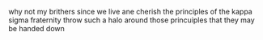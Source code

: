 why not my brithers since we live ane cherish the principles of the kappa sigma fraternity throw such a halo around those princuiples that they may be handed down 